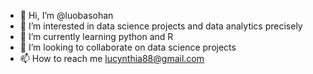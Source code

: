 - 👋 Hi, I’m @luobasohan
- 👀 I’m interested in data science projects and data analytics precisely
- 🌱 I’m currently learning python and R
- 💞️ I’m looking to collaborate on data science projects
- 📫 How to reach me lucynthia88@gmail.com

<!---
luobasohan/luobasohan is a ✨ special ✨ repository because its `README.md` (this file) appears on your GitHub profile.
You can click the Preview link to take a look at your changes.
--->
